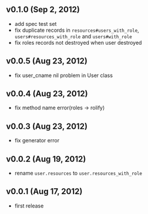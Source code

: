 ## v0.1.0 (Sep 2, 2012)
- add spec test set
- fix duplicate records in `resources#users_with_role`, `users#resources_with_role` and `users#with_role`
- fix roles records not destroyed when user destroyed

## v0.0.5 (Aug 23, 2012)
- fix user_cname nil problem in User class

## v0.0.4 (Aug 23, 2012)
- fix method name error(roles -> rolify)

## v0.0.3 (Aug 23, 2012)
- fix generator error

## v0.0.2 (Aug 19, 2012)
- rename `user.resources` to `user.resources_with_role`

## v0.0.1 (Aug 17, 2012)
- first release
